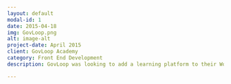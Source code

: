 ```yaml
---
layout: default
modal-id: 1
date: 2015-04-18
img: GovLoop.png
alt: image-alt
project-date: April 2015
client: GovLoop Academy
category: Front End Development
description: GovLoop was looking to add a learning platform to their WordPress site. The requirement was to make it white-label so they could sell it to clients as well as use a customized version on their own site. I worked on the front end architecture and coded several of the templates along with a large team at 10up. One of the main interactive features is a to-do list style app called the Action Plan. The site is an MVP of a very complex information architecture, but one that I'm very proud to have worked on.

---
```

